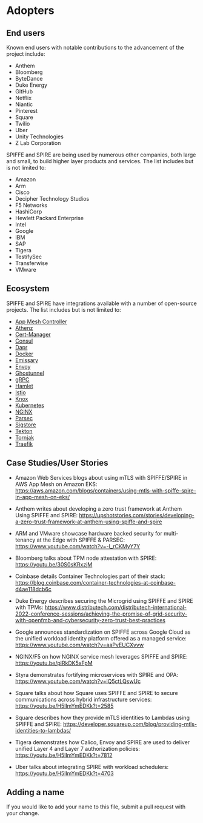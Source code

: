 # Adopters

## End users

Known end users with notable contributions to the advancement of the project include:

* Anthem
* Bloomberg
* ByteDance
* Duke Energy
* GitHub
* Netflix
* Niantic
* Pinterest
* Square
* Twilio
* Uber
* Unity Technologies
* Z Lab Corporation

SPIFFE and SPIRE are being used by numerous other companies, both large and small, to build higher layer products and services. The list includes but is not limited to:

* Amazon
* Arm
* Cisco
* Decipher Technology Studios
* F5 Networks
* HashiCorp
* Hewlett Packard Enterprise
* Intel
* Google
* IBM
* SAP
* Tigera
* TestifySec
* Transferwise
* VMware

## Ecosystem

SPIFFE and SPIRE have integrations available with a number of open-source projects. The list includes but is not limited to:

* [App Mesh Controller](https://github.com/aws/aws-app-mesh-controller-for-k8s)  
* [Athenz](https://github.com/yahoo/athenz)
* [Cert-Manager](https://github.com/cert-manager/csi-driver-spiffe)  
* [Consul](https://github.com/hashicorp/consul)  
* [Dapr](https://github.com/dapr)  
* [Docker](https://github.com/containerd/containerd)  
* [Emissary](https://github.com/github/emissary)  
* [Envoy](https://github.com/envoyproxy/envoy)  
* [Ghostunnel](https://github.com/square/ghostunnel)  
* [gRPC](https://pkg.go.dev/github.com/spiffe/go-spiffe/v2/examples/spiffe-grpc)
* [Hamlet](https://github.com/vmware/hamlet)  
* [Istio](https://github.com/istio/istio)  
* [Knox](https://github.com/pinterest/knox)  
* [Kubernetes](https://github.com/kubernetes/kubernetes)  
* [NGINX](http://hg.nginx.org/nginx/)  
* [Parsec](https://github.com/parallaxsecond/parsec)  
* [Sigstore](https://github.com/sigstore/fulcio)  
* [Tekton](https://github.com/tektoncd/chains)  
* [Tornjak](https://github.com/spiffe/tornjak)  
* [Traefik](https://github.com/traefik/traefik)

## Case Studies/User Stories

* Amazon Web Services blogs about using mTLS with SPIFFE/SPIRE in AWS App Mesh on Amazon EKS:
<https://aws.amazon.com/blogs/containers/using-mtls-with-spiffe-spire-in-app-mesh-on-eks/>

* Anthem writes about developing a zero trust framework at Anthem Using SPIFFE and SPIRE:
<https://upshotstories.com/stories/developing-a-zero-trust-framework-at-anthem-using-spiffe-and-spire>

* ARM and VMware showcase hardware backed security for multi-tenancy at the Edge with SPIFFE & PARSEC:
<https://www.youtube.com/watch?v=-I_rCKMyY7Y>

* Bloomberg talks about TPM node attestation with SPIRE:
<https://youtu.be/30S0sKRxzjM>

* Coinbase details Container Technologies part of their stack:
<https://blog.coinbase.com/container-technologies-at-coinbase-d4ae118dcb6c>

* Duke Energy describes securing the Microgrid using SPIFFE and SPIRE with TPMs:
<https://www.distributech.com/distributech-international-2022-conference-sessions/achieving-the-promise-of-grid-security-with-openfmb-and-cybersecurity-zero-trust-best-practices>

* Google announces standardization on SPIFFE across Google Cloud as the unified workload identity platform offered as a managed service:
<https://www.youtube.com/watch?v=aaPvEUCXvvw>

* NGINX/F5 on how NGINX service mesh leverages SPIFFE and SPIRE:
<https://youtu.be/plRkDK5xFpM>

* Styra demonstrates fortifying microservices with SPIRE and OPA:
<https://www.youtube.com/watch?v=iQ5ctLQswUc>

* Square talks about how Square uses SPIFFE and SPIRE to secure communications across hybrid infrastructure services:
<https://youtu.be/H5IlmYmEDKk?t=2585>

* Square describes how they provide mTLS identities to Lambdas using SPIFFE and SPIRE:
<https://developer.squareup.com/blog/providing-mtls-identities-to-lambdas/>

* Tigera demonstrates how Calico, Envoy and SPIRE are used to deliver unified Layer 4 and Layer 7 authorization policies:
<https://youtu.be/H5IlmYmEDKk?t=7812>

* Uber talks about integrating SPIRE with workload schedulers:
<https://youtu.be/H5IlmYmEDKk?t=4703>

## Adding a name

If you would like to add your name to this file, submit a pull request with your change.
